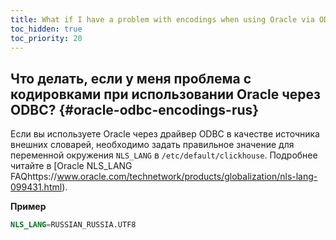 ```yaml
---
title: What if I have a problem with encodings when using Oracle via ODBC?
toc_hidden: true
toc_priority: 20
---
```


## Что делать, если у меня проблема с кодировками при использовании Oracle через ODBC? {#oracle-odbc-encodings-rus}

Если вы используете Oracle через драйвер ODBC в качестве источника внешних словарей, необходимо задать правильное значение для переменной окружения `NLS_LANG` в `/etc/default/clickhouse`. Подробнее читайте в [Oracle NLS_LANG FAQhttps://www.oracle.com/technetwork/products/globalization/nls-lang-099431.html).

**Пример**

``` sql
NLS_LANG=RUSSIAN_RUSSIA.UTF8
```